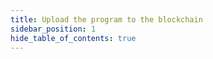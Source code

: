 ```yaml
---
title: Upload the program to the blockchain
sidebar_position: 1
hide_table_of_contents: true
---
```

